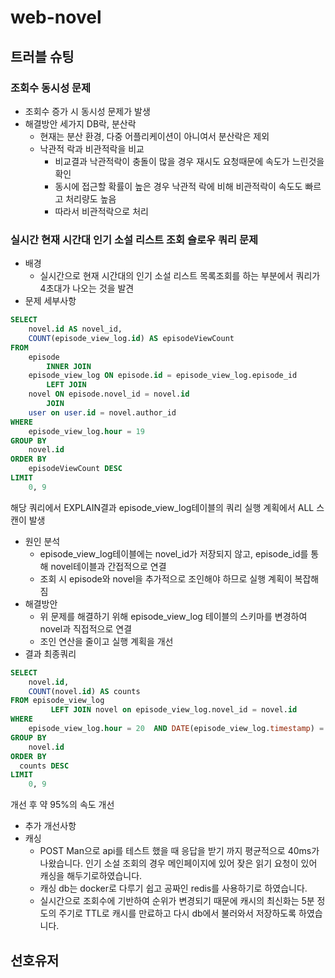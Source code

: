 # web-novel
## 트러블 슈팅
### 조회수 동시성 문제
* 조회수 증가 시 동시성 문제가 발생
* 해결방안 세가지 DB락, 분산락
  * 현재는 분산 환경, 다중 어플리케이션이 아니여서 분산락은 제외
  * 낙관적 락과 비관적락을 비교
    * 비교결과 낙관적락이 충돌이 많을 경우 재시도 요청때문에 속도가 느린것을 확인 
    * 동시에 접근할 확률이 높은 경우 낙관적 락에 비해 비관적락이 속도도 빠르고 처리량도 높음
    * 따라서 비관적락으로 처리

### 실시간 현재 시간대 인기 소설 리스트 조회 슬로우 쿼리 문제
* 배경
  * 실시간으로 현재 시간대의 인기 소설 리스트 목록조회를 하는 부분에서 쿼리가 4초대가 나오는 것을 발견
* 문제 세부사항
```sql
SELECT
    novel.id AS novel_id,
    COUNT(episode_view_log.id) AS episodeViewCount
FROM
    episode
        INNER JOIN
    episode_view_log ON episode.id = episode_view_log.episode_id
        LEFT JOIN
    novel ON episode.novel_id = novel.id
        JOIN  
    user on user.id = novel.author_id
WHERE
    episode_view_log.hour = 19
GROUP BY
    novel.id
ORDER BY
    episodeViewCount DESC
LIMIT
    0, 9
```
해당 쿼리에서 EXPLAIN결과 episode_view_log테이블의 쿼리 실행 계획에서 ALL 스캔이 발생
* 원인 분석
    * episode_view_log테이블에는 novel_id가 저장되지 않고, episode_id를 통해 novel테이블과 간접적으로 연결
    * 조회 시 episode와 novel을 추가적으로 조인해야 하므로 실행 계획이 복잡해짐
* 해결방안
  * 위 문제를 해결하기 위해 episode_view_log 테이블의 스키마를 변경하여 novel과 직접적으로 연결
  * 조인 연산을 줄이고 실행 계획을 개선
* 결과
최종쿼리
```sql
SELECT
    novel.id,
    COUNT(novel.id) AS counts
FROM episode_view_log
         LEFT JOIN novel on episode_view_log.novel_id = novel.id
WHERE
    episode_view_log.hour = 20  AND DATE(episode_view_log.timestamp) = CURDATE()
GROUP BY
    novel.id
ORDER BY
  counts DESC
LIMIT
    0, 9
```
개선 후 약 95%의 속도 개선
* 추가 개선사항
* 캐싱
  * POST Man으로 api를 테스트 했을 때 응답을 받기 까지 평균적으로 40ms가 나왔습니다. 인기 소설 조회의 경우 메인페이지에 있어 잦은 읽기 요청이 있어 캐싱을 해두기로하였습니다.
  * 캐싱 db는 docker로 다루기 쉽고 공짜인 redis를 사용하기로 하였습니다.
  * 실시간으로 조회수에 기반하여 순위가 변경되기 때문에 캐시의 최신화는 5분 정도의 주기로 TTL로 캐시를 만료하고 다시 db에서 불러와서 저장하도록 하였습니다.
  
## 선호유저